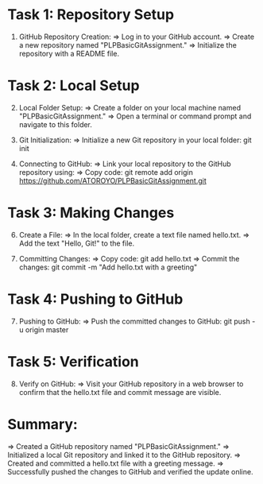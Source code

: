# Task 1: Repository Setup
1. GitHub Repository Creation:
=> Log in to your GitHub account.
=> Create a new repository named "PLPBasicGitAssignment."
=> Initialize the repository with a README file.

# Task 2: Local Setup
2. Local Folder Setup:
=> Create a folder on your local machine named "PLPBasicGitAssignment."
=> Open a terminal or command prompt and navigate to this folder.

3. Git Initialization:
=> Initialize a new Git repository in your local folder: git init

4. Connecting to GitHub: 
=> Link your local repository to the GitHub repository using:
=> Copy code: git remote add origin https://github.com/ATOROYO/PLPBasicGitAssignment.git

# Task 3: Making Changes
6. Create a File:
=> In the local folder, create a text file named hello.txt.
=> Add the text "Hello, Git!" to the file.

6. Committing Changes:
=> Copy code: git add hello.txt
=> Commit the changes: git commit -m "Add hello.txt with a greeting"

# Task 4: Pushing to GitHub
7. Pushing to GitHub:
=> Push the committed changes to GitHub: git push -u origin master

# Task 5: Verification
8. Verify on GitHub:
=> Visit your GitHub repository in a web browser to confirm that the hello.txt file and commit message are visible.

# Summary:
=> Created a GitHub repository named "PLPBasicGitAssignment."
=> Initialized a local Git repository and linked it to the GitHub repository.
=> Created and committed a hello.txt file with a greeting message.
=> Successfully pushed the changes to GitHub and verified the update online.
